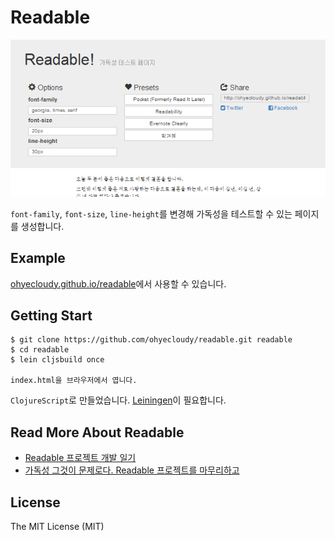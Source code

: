 # Readable

![readable](images/readable.png)

`font-family`, `font-size`, `line-height`를 변경해 가독성을 테스트할 수 있는 페이지를 생성합니다.

## Example

[ohyecloudy.github.io/readable](http://ohyecloudy.github.io/readable/)에서 사용할 수 있습니다.

## Getting Start

```
$ git clone https://github.com/ohyecloudy/readable.git readable
$ cd readable
$ lein cljsbuild once

index.html을 브라우저에서 엽니다.
```

`ClojureScript`로 만들었습니다. [Leiningen](http://leiningen.org/)이 필요합니다.

## Read More About Readable

* [Readable 프로젝트 개발 일기](http://ohyecloudy.com/ddiary/categories.html#readable-ref)
* [가독성 그것이 문제로다. Readable 프로젝트를 마무리하고](http://ohyecloudy.com/pnotes/archives/1885)

## License

The MIT License (MIT)
